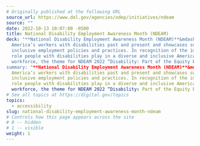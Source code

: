 ```yaml
---
# Originally published at the following URL
source_url: https://www.dol.gov/agencies/odep/initiatives/ndeam
source: ""
date: 2022-10-13 10:07:00 -0500
title: National Disability Employment Awareness Month (NDEAM)
deck: "**National Disability Employment Awareness Month (NDEAM)**&mdash;Observed annually in October, NDEAM celebrates the contributions of
  America’s workers with disabilities past and present and showcases supportive,
  inclusive employment policies and practices. In recognition of the important
  role people with disabilities play in a diverse and inclusive American
  workforce, the theme for NDEAM 2022 “Disability: Part of the Equity Equation.”
summary: "**National Disability Employment Awareness Month (NDEAM)**&mdash;Observed annually in October, NDEAM celebrates the contributions of
  America’s workers with disabilities past and present and showcases supportive,
  inclusive employment policies and practices. In recognition of the important
  role people with disabilities play in a diverse and inclusive American
  workforce, the theme for NDEAM 2022 “Disability: Part of the Equity Equation.”
# See all topics at https://digital.gov/topics
topics:
  - accessibility
slug: national-disability-employment-awareness-month-ndeam
# Controls how this page appears across the site
# 0 -- hidden
# 1 -- visible
weight: 1
---
```

